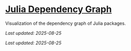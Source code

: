 


# [Julia Dependency Graph](https://nicolasloizeau.github.io/JuliaDependencyGraph/)
Visualization of the dependency graph of Julia packages.


_Last updated: 2025-08-25_


_Last updated: 2025-08-25_

